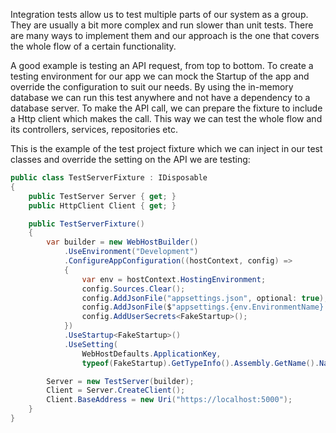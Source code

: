 Integration tests allow us to test multiple parts of our system as a group. They are usually a bit more complex and run slower than unit tests. There are many ways to implement them and our approach is the one that covers the whole flow of a certain functionality. 

A good example is testing an API request, from top to bottom. To create a testing environment for our app we can mock the Startup of the app and override the configuration to suit our needs. By using the in-memory database we can run this test anywhere and not have a dependency to a database server. To make the API call, we can prepare the fixture to include a Http client which makes the call. This way we can test the whole flow and its controllers, services, repositories etc.  

This is the example of the test project fixture which we can inject in our test classes and override the setting on the API we are testing: 

```c#
public class TestServerFixture : IDisposable
{
    public TestServer Server { get; }
    public HttpClient Client { get; }

    public TestServerFixture()
    {
        var builder = new WebHostBuilder()
            .UseEnvironment("Development")
            .ConfigureAppConfiguration((hostContext, config) =>
			{
                var env = hostContext.HostingEnvironment;
                config.Sources.Clear();
                config.AddJsonFile("appsettings.json", optional: true);
                config.AddJsonFile($"appsettings.{env.EnvironmentName}.json", optional: true);
                config.AddUserSecrets<FakeStartup>();
            })
            .UseStartup<FakeStartup>()
            .UseSetting(
            	WebHostDefaults.ApplicationKey, 
            	typeof(FakeStartup).GetTypeInfo().Assembly.GetName().Name);

        Server = new TestServer(builder);
        Client = Server.CreateClient();
        Client.BaseAddress = new Uri("https://localhost:5000");
    }
}
```
